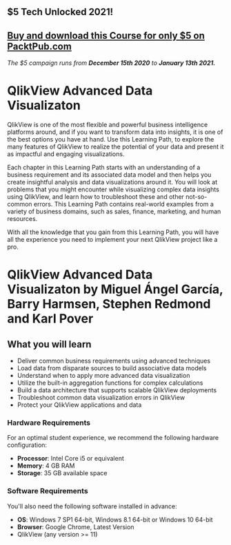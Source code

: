 ## $5 Tech Unlocked 2021!
[Buy and download this Course for only $5 on PacktPub.com](https://www.packtpub.com/product/qlikview-advanced-data-visualization/9781789955996)
-----
*The $5 campaign         runs from __December 15th 2020__ to __January 13th 2021.__*

# QlikView Advanced Data Visualizaton
QlikView is one of the most flexible and powerful business intelligence platforms around, and if you want to transform data into insights, it is one of the best options you have at hand. Use this Learning Path, to explore the many features of QlikView to realize the potential of your data and present it as impactful and engaging visualizations.

Each chapter in this Learning Path starts with an understanding of a business requirement and its associated data model and then helps you create insightful analysis and data visualizations around it. You will look at problems that you might encounter while visualizing complex data insights using QlikView, and learn how to troubleshoot these and other not-so-common errors. This Learning Path contains real-world examples from a variety of business domains, such as sales, finance, marketing, and human resources.

With all the knowledge that you gain from this Learning Path, you will have all the experience you need to implement your next QlikView project like a pro.
<br>
# QlikView Advanced Data Visualizaton by **Miguel Ángel García, Barry Harmsen, Stephen Redmond and Karl Pover**

## What you will learn
* Deliver common business requirements using advanced techniques
* Load data from disparate sources to build associative data models
* Understand when to apply more advanced data visualization
* Utilize the built-in aggregation functions for complex calculations
* Build a data architecture that supports scalable QlikView deployments 
* Troubleshoot common data visualization errors in QlikView
* Protect your QlikView applications and data

### Hardware Requirements
For an optimal student experience, we recommend the following hardware configuration:
* **Processor**: Intel Core i5 or equivalent
* **Memory**: 4 GB RAM
* **Storage**: 35 GB available space

### Software Requirements
You'll also need the following software installed in advance:
* **OS**: Windows 7 SP1 64-bit, Windows 8.1 64-bit or Windows 10 64-bit
* **Browser**: Google Chrome, Latest Version
* QlikView (any version >= 11)

